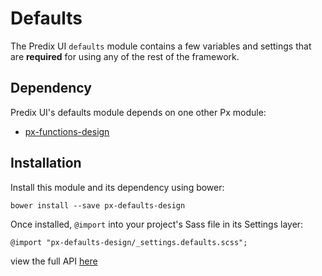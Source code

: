 # Defaults

The Predix UI `defaults` module contains a few variables and settings that are **required** for using any of the rest of the framework.



## Dependency

Predix UI's defaults module depends on one other Px module:

* [px-functions-design](https://github.com/PredixDev/px-functions-design)

## Installation

Install this module and its dependency using bower:

    bower install --save px-defaults-design

Once installed, `@import` into your project's Sass file in its Settings layer:

    @import "px-defaults-design/_settings.defaults.scss";

view the full API [here](http://predixdev.github.io/px-defaults-design/sassdoc/)
